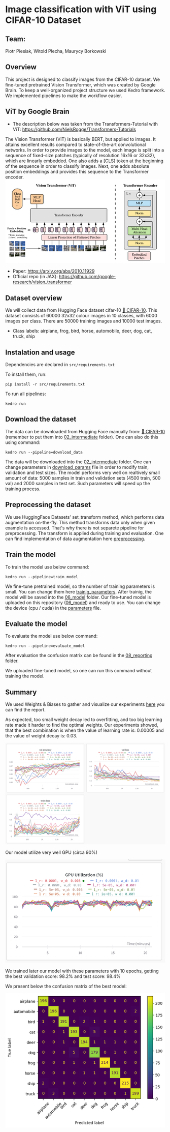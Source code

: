# Image classification with ViT using CIFAR-10 Dataset

## Team: 
Piotr Piesiak, Witold Płecha, Maurycy Borkowski

## Overview

This project is designed to classify images from the CIFAR-10 dataset. We fine-tuned pretrained Vision Transformer, which was created by Google Brain. To keep a well-organized project structure we used Kedro framework. We implemented pipelines to make the workflow easier.

## ViT by Google Brain
* The description below was taken from the Transformers-Tutorial with ViT: https://github.com/NielsRogge/Transformers-Tutorials


The Vision Transformer (ViT) is basically BERT, but applied to images. It attains excellent results compared to state-of-the-art convolutional networks. In order to provide images to the model, each image is split into a sequence of fixed-size patches (typically of resolution 16x16 or 32x32), which are linearly embedded. One also adds a [CLS] token at the beginning of the sequence in order to classify images. Next, one adds absolute position embeddings and provides this sequence to the Transformer encoder.
![Alt text](./img/Vit.png?raw=true "ViT")
* Paper: https://arxiv.org/abs/2010.11929
* Official repo (in JAX): https://github.com/google-research/vision_transformer

## Dataset overview
We will collect data from Hugging Face dataset cifar-10 [🤗 CIFAR-10](https://huggingface.co/datasets/cifar10). This dataset consists of 60000 32x32 colour images in 10 classes, with 6000 images per class. There are 50000 training images and 10000 test images. 
* Class labels:
airplane, frog, bird, horse, automobile, deer, dog, cat, truck, ship

## Instalation and usage

Dependencies are declared in `src/requirements.txt` 

To install them, run:

```
pip install -r src/requirements.txt
```

To run all pipelines:
```
kedro run
```

## Download the dataset

The data can be downloaded from Hugging Face manually from: [🤗 CIFAR-10](https://huggingface.co/datasets/cifar10) (remember to put them into [02_intermediate](data/02_intermediate) folder). One can also do this using command:
```
kedro run --pipeline=download_data
```
The data will be downloaded into the [02_intermediate](data/02_intermediate) folder. One can change parameters in [download_params](conf/base/parameters/download_data.yml) file in order to modify train, validation and test sizes. The model performs very well on realtively small amount of data: 5000 samples in train and validation sets (4500 train, 500 val) and 2000 samples in test set. Such parameters will speed up the training process.

## Preprocessing the dataset

We use HuggingFace Datasets' set_transform method, which performs data augmentation on-the-fly. This method transforms data only when given example is accessed. That's why there is not separete pipeline for preprocessing. The transform is applied during training and evaluation. One can find implementation of data augmentation here [preprocessing](src/image_classification_with_vit/pipelines/train_model/processing_nodes.py).

## Train the model

To train the model use below command:
```
kedro run --pipeline=train_model
```
We fine-tune pretrained model, so the number of training parameters is small. You can change them here [trainig_parameters](conf/base/parameters/train_model.yml). After trainig, the model will be saved into the [06_model](data/06_model) folder. Our fine-tuned model is uploaded on this repository ([06_model](data/06_model)) and ready to use. You can change the device (cpu / cuda) in the [parameters](conf/base/parameters.yml) file.

## Evaluate the model

To evaluate the model use below command:
```
kedro run --pipeline=evaluate_model
```
After evaluation the confusion matrix can be found in the [08_reporting](data/08_reporting) folder.

We uploaded fine-tuned model, so one can run this command without training the model.

## Summary

We used Weights & Biases to gather and visualize our experiments [here](https://api.wandb.ai/links/happypio/wu1loce5) you can find the report.

As expected, too small weight decay led to overfitting, and too big learning rate made it harder to find the optimal weights. Our experiments showed, that the best combination is when the value of learning rate is: 0.00005 and the value of weight decay is: 0.03.

![Alt text](./img/wandb_plots.png?raw=true "WandB plots")

Our model utilize very well GPU (circa 90%)

![Alt text](./img/wandb_gpu.png?raw=true "WandB plots")

We trained later our model with these parameters with 10 epochs, getting the best validation score: 98.2% and test score: 98.4%

We present below the confusion matrix of the best model:

![Alt text](./data/08_reporting/confusion_matrix.png?raw=true "Confusion Matrix")

